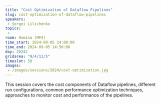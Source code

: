 ```yaml
---
title: "Cost Optimization of Dataflow Pipelines"
slug: cost-optimization-of-dataflow-pipelines
speakers:
 - Sergei Lilichenko
topics:
 - 
room: Hamina (MP4)
time_start: 2024-09-05 14:00:00
time_end: 2024-09-05 14:50:00
day: 20242
gridarea: "9/4/11/5"
timeslot: 58
images:
 - /images/sessions/2024/cost-optimization.jpg 
---
```


This session covers the cost components of Dataflow pipelines, different run configurations, common performance optimization techniques, approaches to monitor cost and performance of the pipelines.